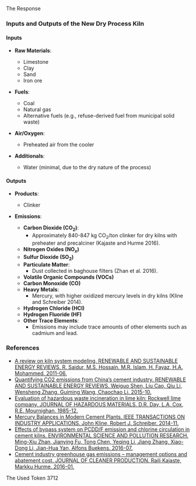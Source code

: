 The Response 
### Inputs and Outputs of the New Dry Process Kiln

#### Inputs
- **Raw Materials**:
  - Limestone
  - Clay
  - Sand
  - Iron ore

- **Fuels**:
  - Coal
  - Natural gas
  - Alternative fuels (e.g., refuse-derived fuel from municipal solid waste)

- **Air/Oxygen**:
  - Preheated air from the cooler

- **Additionals**:
  - Water (minimal, due to the dry nature of the process)

#### Outputs
- **Products**:
  - Clinker

- **Emissions**:
  - **Carbon Dioxide (CO$_2$)**:
    - Approximately 840-847 kg CO$_2$/ton clinker for dry kilns with preheater and precalciner (Kajaste and Hurme 2016).
  - **Nitrogen Oxides (NO$_x$)**
  - **Sulfur Dioxide (SO$_2$)**
  - **Particulate Matter**:
    - Dust collected in baghouse filters (Zhan et al. 2016).
  - **Volatile Organic Compounds (VOCs)**
  - **Carbon Monoxide (CO)**
  - **Heavy Metals**:
    - Mercury, with higher oxidized mercury levels in dry kilns (Kline and Schreiber 2014).
  - **Hydrogen Chloride (HCl)**
  - **Hydrogen Fluoride (HF)**
  - **Other Trace Elements**:
    - Emissions may include trace amounts of other elements such as cadmium and lead.

### References
- [A review on kiln system modeling. RENEWABLE AND SUSTAINABLE ENERGY REVIEWS. R. Saidur, M.S. Hossain, M.R. Islam, H. Fayaz, H.A. Mohammed. 2011-06.](https://doi.org/10.1016/j.rser.2011.01.020)
- [Quantifying CO2 emissions from China’s cement industry. RENEWABLE AND SUSTAINABLE ENERGY REVIEWS. Weiguo Shen, Liu Cao, Qiu Li, Wensheng Zhang, Guiming Wang, Chaochao Li. 2015-10.](https://doi.org/10.1016/j.rser.2015.05.031)
- [Evaluation of hazardous waste incineration in lime kiln: Rockwell lime company. JOURNAL OF HAZARDOUS MATERIALS. D.R. Day, L.A. Cox, R.E. Mournighan. 1985-12.](https://doi.org/10.1016/0304-3894(85)85014-7)
- [Mercury Balances in Modern Cement Plants. IEEE TRANSACTIONS ON INDUSTRY APPLICATIONS. John Kline, Robert J. Schreiber. 2014-11.](https://doi.org/10.1109/tia.2014.2321022)
- [Effects of bypass system on PCDD/F emission and chlorine circulation in cement kilns. ENVIRONMENTAL SCIENCE AND POLLUTION RESEARCH. Ming-Xiu Zhan, Jianying Fu, Tong Chen, Yeqing Li, Jiang Zhang, Xiao-Dong Li, Jian-Hua Yan, Alfons Buekens. 2016-07.](https://doi.org/10.1007/s11356-016-7082-6)
- [Cement industry greenhouse gas emissions – management options and abatement cost. JOURNAL OF CLEANER PRODUCTION. Raili Kajaste, Markku Hurme. 2016-01.](https://doi.org/10.1016/j.jclepro.2015.07.055)

The Used Token 
3712